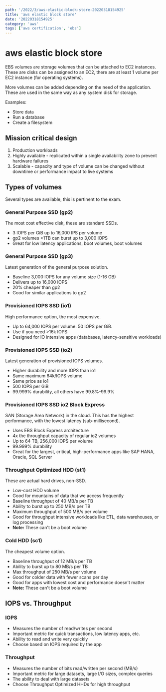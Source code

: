 ```yaml
---
path: '/2022/3/aws-elastic-block-store-20220318154925'
title: 'aws elastic block store'
date: '20220318154925'
category: 'aws'
tags: ['aws certification', 'ebs']
---
```


# aws elastic block store
EBS volumes are storage volumes that can be attached to EC2
instances. These are disks can be assigned to an EC2, there
are at least 1 volume per EC2 instance (for operating systems).

More volumes can be added depending on the need of the application.
These are used in the same way as any system disk for storage.

Examples:
* Store data
* Run a database
* Create a filesystem

## Mission critical design
1. Production workloads
1. Highly available - replicated within a single availability zone to prevent hardware
failures
1. Scalable - capacity and type of volume can be changed without downtime or performance
impact to live systems

## Types of volumes
Several types are available, this is pertinent to the exam.

### General Purpose SSD (gp2)
The most cost effective disk, these are standard SSDs.

* 3 IOPS per GiB up to 16,000 IPS per volume
* gp2 volumes <1TB can burst up to 3,000 IOPS
* Great for low latency applications, boot volumes,
boot volumes

### General Purpose SSD (gp3)
Latest generation of the general purpose solution.

* Baseline 3,000 IOPS for any volume size (1-16 GB)
* Delivers up to 16,000 IOPS
* 20% cheaper than gp2
* Good for similar applications to gp2

### Provisioned IOPS SSD (io1)
High performance option, the most expensive.

* Up to 64,000 IOPS per volume. 50 IOPS per GiB.
* Use if you need >16k IOPS
* Designed for IO intensive apps (databases, latency-sensitive workloads)

### Provisioned IOPS SSD (io2)
Latest generation of provisioned IOPS volumes.

* Higher durability and more IOPS than io1
* Same maximum 64k/IOPS volume
* Same price as io1
* 500 IOPS per GiB
* 99.999% durability, all others have 99.8%-99.9%

### Provisioned IOPS SSD io2 Block Express
SAN (Storage Area Network) in the cloud. This has the highest performance, with the
lowest latency (sub-millisecond).

* Uses EBS Block Express architecture
* 4x the throughput capacity of regular io2 volumes
* Up to 64 TB, 256,000 IOPS per volume
* 99.999% durability
* Great for the largest, critical, high-performance apps like SAP HANA, Oracle, SQL Server

### Throughput Optimized HDD (st1)
These are actual hard drives, non-SSD.

* Low-cost HDD volume
* Good for mountains of data that we access frequently
* Baseline throughput of 40 MB/s per TB
* Ability to burst up to 250 MB/s per TB
* Maximum throughput of 500 MB/s per volume
* Good for throughput intensive workloads like ETL, data warehouses, or log processing
* **Note:** These can't be a boot volume

### Cold HDD (sc1)
The cheapest volume option.

* Baseline throughput of 12 MB/s per TB
* Ability to burst up to 80 MB/s per TB
* Max throughput of 250 MB/s per volume
* Good for colder data with fewer scans per day
* Good for apps with lowest cost and performance doesn't matter
* **Note:** These can't be a boot volume

## IOPS vs. Throughput

### IOPS
* Measures the number of read/writes per second
* Important metric for quick transactions, low latency apps, etc.
* Ability to read and write very quickly
* Choose based on IOPS required by the app

### Throughput
* Measures the number of bits read/written per second (MB/s)
* Important metric for large datasets, large I/O sizes, complex queries
* The ability to deal with large datasets
* Choose Throughput Optimized HHDs for high throughput

